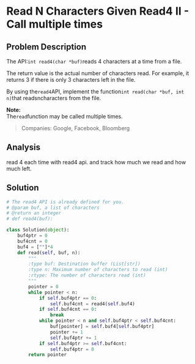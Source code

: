 # Read N Characters Given Read4 II - Call multiple times

## Problem Description

The API:`int read4(char *buf)`reads 4 characters at a time from a file.

The return value is the actual number of characters read. For example, it returns 3 if there is only 3 characters left in the file.

By using the`read4`API, implement the function`int read(char *buf, int n)`that readsncharacters from the file.

**Note:**  
The`read`function may be called multiple times.

> Companies: Google, Facebook, Bloomberg

## Analysis

read 4 each time with read4 api. and track how much we read and how much left.

## Solution

```py
# The read4 API is already defined for you.
# @param buf, a list of characters
# @return an integer
# def read4(buf):

class Solution(object):
    buf4ptr = 0
    buf4cnt = 0
    buf4 = [""]*4
    def read(self, buf, n):
        """
        :type buf: Destination buffer (List[str])
        :type n: Maximum number of characters to read (int)
        :rtype: The number of characters read (int)
        """
        pointer = 0
        while pointer < n:
            if self.buf4ptr == 0:
                self.buf4cnt = read4(self.buf4)
            if self.buf4cnt == 0:
                break
            while pointer < n and self.buf4ptr < self.buf4cnt:
                buf[pointer] = self.buf4[self.buf4ptr]
                pointer += 1
                self.buf4ptr += 1
            if self.buf4ptr >= self.buf4cnt:
                self.buf4ptr = 0
        return pointer
```



